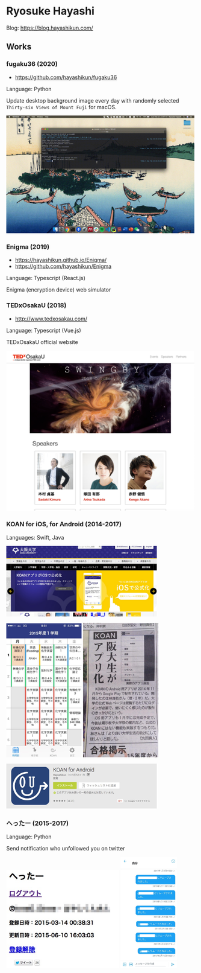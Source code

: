 # Ryosuke Hayashi

Blog: https://blog.hayashikun.com/

## Works

### fugaku36 (2020)
- https://github.com/hayashikun/fugaku36

Language: Python

Update desktop background image every day with randomly selected `Thirty-six Views of Mount Fuji` for macOS.

<img src="https://github.com/hayashikun/fugaku36/blob/master/mov.gif?raw=true" width=500px />


### Enigma (2019)
- https://hayashikun.github.io/Enigma/
- https://github.com/hayashikun/Enigma

Language: Typescript (React.js)

Enigma (encryption device) web simulator


### TEDxOsakaU (2018)
- http://www.tedxosakau.com/

Language: Typescript (Vue.js)

TEDxOsakaU official website

<img src="resources/tedxosakau.png" width=500px />


### KOAN for iOS, for Android (2014-2017)

Languages: Swift, Java

<img src="resources/koan_2.jpg" width=400px />
<p float="left">
  <img src="resources/koan_1.jpg" width=200px />
  <img src="resources/koan_4.jpg" width=200px />
</p>
<img src="resources/koan_3.jpg" width=400px />

### へったー (2015-2017)

Language: Python

Send notification who unfollowed you on twitter

<p float="left">
  <img src="resources/hetta_1.jpg" width=300px />
  <img src="resources/hetta_2.jpg" width=150px />
</p>
